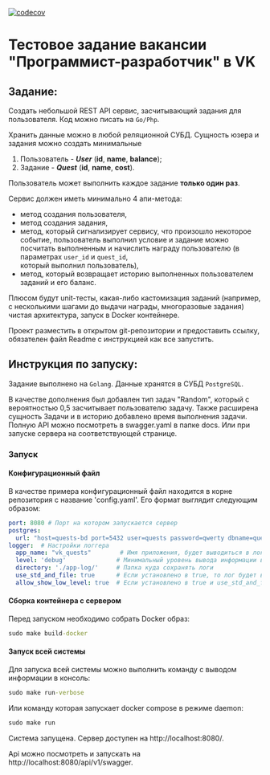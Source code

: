 [![codecov](https://codecov.io/gh/ThCompiler/vk_quests_test/graph/badge.svg?token=0XHCNFY6DJ)](https://codecov.io/gh/ThCompiler/vk_quests_test)

# Тестовое задание вакансии "Программист-разработчик" в VK

## Задание:

Создать небольшой REST API сервис, засчитывающий задания для пользователя.
Код можно писать на `Go/Php`.

Хранить данные можно в любой реляционной СУБД. Сущность юзера и задания можно создать минимальные

1) Пользователь - ***User*** (**id**, **name**, **balance**);
2) Задание - ***Quest*** (**id**, **name**, **cost**).

Пользователь может выполнить каждое задание **только один раз**.

Сервис должен иметь минимально 4 апи-метода:

* метод создания пользователя,
* метод создания задания,
* метод, который сигнализирует сервису, что произошло некоторое событие, пользователь выполнил
  условие и задание можно посчитать выполненным и начислить награду пользователю (в параметрах `user_id` и `quest_id`,  
  который выполнил пользователь),
* метод, который возвращает историю выполненных пользователем заданий и его баланс.

Плюсом будут unit-тесты, какая-либо кастомизация заданий (например, с несколькими шагами до выдачи награды, 
многоразовые задания) чистая архитектура, запуск в Docker контейнере.

Проект разместить в открытом git-репозитории и предоставить ссылку, обязателен файл Readme с инструкцией как все запустить.

## Инструкция по запуску:

Задание выполнено на `Golang`. Данные хранятся в СУБД `PostgreSQL`.

В качестве дополнения был добавлен тип задач "Random", который с вероятностью 0,5 засчитывает пользователю задачу.
Также расширена сущность Задачи и в историю добавлено время выполнения задачи. Полную API можно посмотреть в swagger.yaml в папке docs. 
Или при запуске сервера на соответствующей странице.

### Запуск

#### Конфигурационный файл

В качестве примера конфигурационный файл находится в корне репозитория с название 'config.yaml'.
Его формат выглядит следующим образом:
```yaml
port: 8080 # Порт на котором запускается сервер
postgres:
  url: "host=quests-bd port=5432 user=quests password=qwerty dbname=quests sslmode=disable" # Строка подключения к базе Postgres
logger:  # Настройки логгера
  app_name: "vk_quests"        # Имя приложения, будет выводиться в лог
  level: 'debug'              # Минимальный уровень вывода информации в лог
  directory: './app-log/'     # Папка куда сохранять логи
  use_std_and_file: true      # Если установлено в true, то лог будет выводиться как в файл так и в stdErr
  allow_show_low_level: true  # Если установлено в true и use_std_and_file тоже true, то в stdErr будет выводиться лог всех уровней
```

#### Сборка контейнера с сервером

Перед запуском необходимо собрать Docker образ:

```cmd
sudo make build-docker
```

#### Запуск всей системы

Для запуска всей системы можно выполнить команду с выводом информации в консоль:

```cmd
sudo make run-verbose
```

Или команду которая запускает docker compose в режиме daemon:

```cmd
sudo make run
```

Система запущена. Сервер доступен на http://localhost:8080/.

Api можно посмотреть и запускать на http://localhost:8080/api/v1/swagger.

